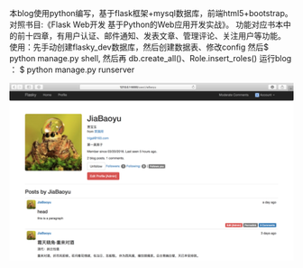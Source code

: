 本blog使用python编写，基于flask框架+mysql数据库，前端html5+bootstrap。
对照书目:《Flask Web开发 基于Python的Web应用开发实战》。
功能对应书本中的前十四章，有用户认证、邮件通知、发表文章、管理评论、关注用户等功能。
使用：先手动创建flasky_dev数据库，然后创建数据表、修改config
    然后$ python manage.py shell, 然后再 db.create_all()、Role.insert_roles()
运行blog ： $ python manage.py runserver

![效果图](https://github.com/xuhaer/FlaskWeb/blob/master/fig.png)